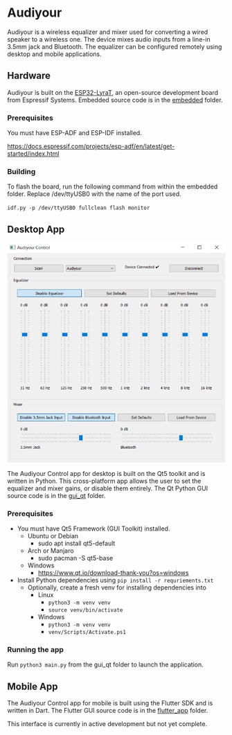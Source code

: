 # Audiyour

Audiyour is a wireless equalizer and mixer used for converting a wired speaker to a wireless one. The device mixes audio inputs from a line-in 3.5mm jack and Bluetooth. The equalizer can be configured remotely using desktop and mobile applications.

## Hardware
Audiyour is built on the [ESP32-LyraT](https://www.espressif.com/en/products/devkits/esp32-lyrat), an open-source development board from Espressif Systems. Embedded source code is in the [embedded](https://github.com/BSpwr/Audiyour/tree/main/embedded) folder.

### Prerequisites
You must have ESP-ADF and ESP-IDF installed.

https://docs.espressif.com/projects/esp-adf/en/latest/get-started/index.html

### Building
To flash the board, run the following command from within the embedded folder. Replace /dev/ttyUSB0 with the name of the port used.

`idf.py -p /dev/ttyUSB0 fullclean flash monitor`

## Desktop App
![](https://raw.githubusercontent.com/BSpwr/Audiyour/main/control_gui.png)

The Audiyour Control app for desktop is built on the Qt5 toolkit and is written in Python. This cross-platform app allows the user to set the equalizer and mixer gains, or disable them entirely. The Qt Python GUI source code is in the [gui_qt](https://github.com/BSpwr/Audiyour/tree/main/gui_qt) folder.

### Prerequisites
- You must have Qt5 Framework (GUI Toolkit) installed.
    - Ubuntu or Debian
        - sudo apt install qt5-default
    - Arch or Manjaro
        - sudo pacman -S qt5-base
    - Windows
        - https://www.qt.io/download-thank-you?os=windows
- Install Python dependencies using `pip install -r requriements.txt`
  - Optionally, create a fresh venv for installing dependencies into
    - Linux
        - `python3 -m venv venv`
        - `source venv/bin/activate`
    - Windows
        - `python3 -m venv venv`
        - `venv/Scripts/Activate.ps1`

### Running the app
Run `python3 main.py` from the gui_qt folder to launch the application.

## Mobile App
The Audiyour Control app for mobile is built using the Flutter SDK and is written in Dart. The Flutter GUI source code is in the [flutter_app](https://github.com/BSpwr/Audiyour/tree/main/flutter_app) folder.

This interface is currently in active development but not yet complete.
